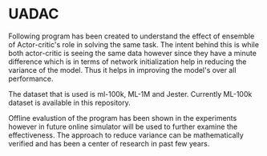 # UADAC

Following program has been created to understand the effect of ensemble of Actor-critic's role in solving the same task. The intent behind this is while both actor-critic is seeing the same data however since they have a minute difference which is in terms of network initialization help in reducing the variance of the model. Thus it helps in improving the model's over all performance.

The dataset that is used is ml-100k, ML-1M and Jester. Currently ML-100k dataset is available in this repository.

Offline evalustion of the program has been shown in the experiments however in future online simulator will be used to further examine the effectiveness. The approach to reduce variance can be mathematically verified and has been a center of research in past few years.